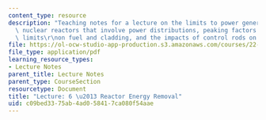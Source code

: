 ```yaml
---
content_type: resource
description: "Teaching notes for a lecture on the limits to power generation from\
  \ nuclear reactors that involve power distributions, peaking factors and thermal\
  \ limits\r\non fuel and cladding, and the impacts of control rods on peaking factors."
file: https://ol-ocw-studio-app-production.s3.amazonaws.com/courses/22-091-nuclear-reactor-safety-spring-2008/c09bed3375ab4ad058417ca080f54aae_MIT22_091S08_lec06note.pdf
file_type: application/pdf
learning_resource_types:
- Lecture Notes
parent_title: Lecture Notes
parent_type: CourseSection
resourcetype: Document
title: "Lecture: 6 \u2013 Reactor Energy Removal"
uid: c09bed33-75ab-4ad0-5841-7ca080f54aae
---
```

